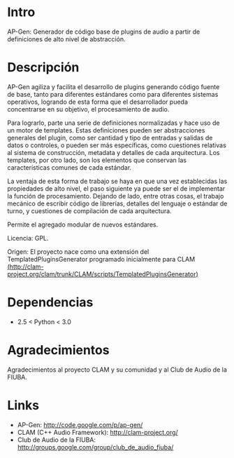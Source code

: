 Intro
=====

AP-Gen: Generador de código base de plugins de audio a partir de definiciones
de alto nivel de abstracción.

Descripción
===========

AP-Gen agiliza y facilita el desarrollo de plugins generando código fuente de
base, tanto para diferentes estándares como para diferentes sistemas
operativos, logrando de esta forma que el desarrollador pueda concentrarse en
su objetivo, el procesamiento de audio.

Para lograrlo, parte una serie de definiciones normalizadas y hace uso de un
motor de templates. Estas definiciones pueden ser abstracciones generales del
plugin, como ser cantidad y tipo de entradas y salidas de datos o controles,
o pueden ser más específicas, como cuestiones relativas al sistema de
construcción, metadata y detalles de cada arquitectura. Los templates, por otro
lado, son los elementos que conservan las características comunes de cada
estándar.

La ventaja de esta forma de trabajo se haya en que una vez establecidas las
propiedades de alto nivel, el paso siguiente ya puede ser el de implementar la
función de procesamiento. Dejando de lado, entre otras cosas, el trabajo
mecánico de escribir código de librerías, detalles del lenguaje o estándar de
turno, y cuestiones de compilación de cada arquitectura.

Permite el agregado modular de nuevos estándares.

Licencia: GPL.

Origen: El proyecto nace como una extensión del TemplatedPluginsGenerator
programado inicialmente para CLAM
[(http://clam-project.org/clam/trunk/CLAM/scripts/TemplatedPluginsGenerator)](http://clam-project.org/clam/trunk/CLAM/scripts/TemplatedPluginsGenerator)

Dependencias
============

  * 2.5 < Python < 3.0

Agradecimientos
===============

Agradecimientos al proyecto CLAM y su comunidad y al Club de Audio de la FIUBA.

Links
=====

 * AP-Gen: http://code.google.com/p/ap-gen/
 * CLAM (C++ Audio Framework): http://clam-project.org/ 
 * Club de Audio de la FIUBA: http://groups.google.com/group/club_de_audio_fiuba/
